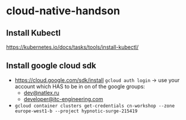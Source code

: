 # cloud-native-handson

## Install Kubectl
https://kubernetes.io/docs/tasks/tools/install-kubectl/

## Install google cloud sdk
- https://cloud.google.com/sdk/install
`gcloud auth login` -> use your account which HAS to be in on of the google groups:
  - dev@natlex.ru
  - developer@itc-engineering.com
- `gcloud container clusters get-credentials cn-workshop --zone europe-west1-b --project hypnotic-surge-215419`